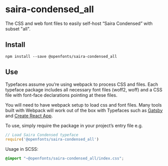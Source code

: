 
# saira-condensed_all

The CSS and web font files to easily self-host “Saira Condensed” with subset "all".

## Install

`npm install --save @openfonts/saira-condensed_all`

## Use

Typefaces assume you’re using webpack to process CSS and files. Each typeface
package includes all necessary font files (woff2, woff) and a CSS file with
font-face declarations pointing at these files.

You will need to have webpack setup to load css and font files. Many tools built
with Webpack will work out of the box with Typefaces such as [Gatsby](https://github.com/gatsbyjs/gatsby)
and [Create React App](https://github.com/facebookincubator/create-react-app).

To use, simply require the package in your project’s entry file e.g.

```javascript
// Load Saira Condensed typeface
require('@openfonts/saira-condensed_all')
```

Usage in SCSS:
```scss
@import "~@openfonts/saira-condensed_all/index.css";
```
